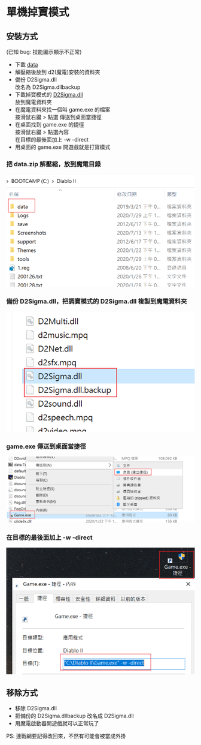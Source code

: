 # 單機掉寶模式

## 安裝方式

(已知 bug: 技能圖示顯示不正常)

- 下載 [data](https://drive.google.com/file/d/1bcQytb1F60APOAjxd9KJNAHGtq-1ig2a/view?usp=sharing)
- 解壓縮後放到 d2(魔電)安裝的資料夾
- 備份 D2Sigma.dll  
  改名為 D2Sigma.dllbackup
- 下載掉寶模式的 [D2Sigma.dll](https://drive.google.com/file/d/1455o-Et_01GoeLtZTLisZVO6aHPpDTfi/view?usp=sharing)  
  放到魔電資料夾
- 在魔電資料夾找一個叫 game.exe 的檔案  
  按滑鼠右鍵 > 點選 傳送到桌面當捷徑
- 在桌面找到 game.exe 的捷徑  
  按滑鼠右鍵 > 點選內容  
  在目標的最後面加上 -w -direct
- 用桌面的 game.exe 開遊戲就是打寶模式

### 把 data.zip 解壓縮，放到魔電目錄

![data](./images/image01.png)

### 備份 D2Sigma.dll，把調寶模式的 D2Sigma.dll 複製到魔電資料夾

![D2Sigma.dll](./images/image02.png)

### game.exe 傳送到桌面當捷徑

![game.exe](./images/image03.png)

### 在目標的最後面加上 -w -direct

![shortcut](./images/image04.png)

## 移除方式

- 移除 D2Sigma.dll
- 把備份的 D2Sigma.dllbackup 改名成 D2Sigma.dll
- 用魔電啟動器開遊戲就可以正常玩了

PS: 連戰網要記得改回來，不然有可能會被當成外掛
